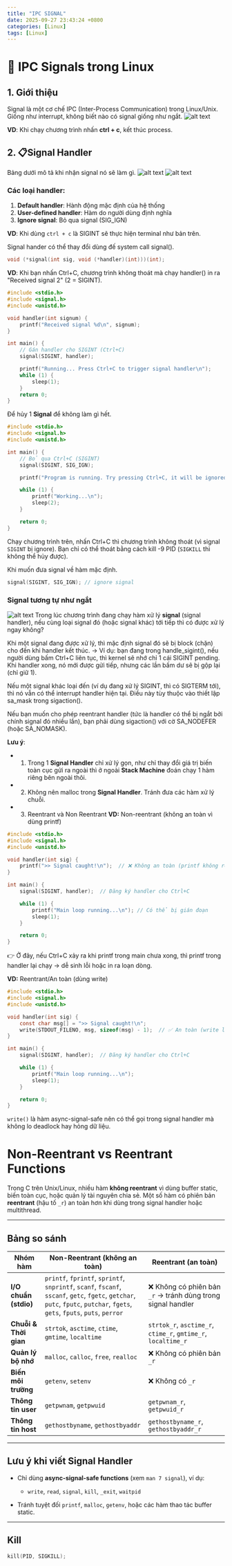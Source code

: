 ```yaml
---
title: "IPC SIGNAL"
date: 2025-09-27 23:43:24 +0800
categories: [Linux]
tags: [Linux]
---
```


# 📡 IPC Signals trong Linux

## 1. Giới thiệu
Signal là một cơ chế IPC (Inter-Process Communication) trong Linux/Unix.
Giống như interrupt, không biết nào có signal giống như ngắt.
![alt text](/assets/Linux/IPC_Signal/signal.png)

**VD**:
Khi chạy chương trình nhấn **ctrl + c**, kết thúc process.

## 2. 📋Signal Handler
Bảng dưới mô tả khi nhận signal nó sẽ làm gì.
![alt text](/assets/Linux/IPC_Signal/handler_signal.png)
![alt text](/assets/Linux/IPC_Signal/mean_signal.png)

### Các loại handler:
1. **Default handler**: Hành động mặc định của hệ thống
2. **User-defined handler**: Hàm do người dùng định nghĩa
3. **Ignore signal**: Bỏ qua signal (SIG_IGN)

**VD**: 
Khi dùng `ctrl + c` là SIGINT sẽ thực hiện terminal như bản trên.

Signal hander có thể thay đổi dùng đế system call signal().
```c
void (*signal(int sig, void (*handler)(int)))(int);
```

**VD**: Khi bạn nhấn Ctrl+C, chương trình không thoát mà chạy handler() in ra "Received signal 2" (2 = SIGINT).
```c
#include <stdio.h>
#include <signal.h>
#include <unistd.h>

void handler(int signum) {
    printf("Received signal %d\n", signum);
}

int main() {
    // Gán handler cho SIGINT (Ctrl+C)
    signal(SIGINT, handler);

    printf("Running... Press Ctrl+C to trigger signal handler\n");
    while (1) {
        sleep(1);
    }
    return 0;
}
```
Để hủy 1 **Signal** để không làm gì hết.
```c
#include <stdio.h>
#include <signal.h>
#include <unistd.h>

int main() {
    // Bỏ qua Ctrl+C (SIGINT)
    signal(SIGINT, SIG_IGN);

    printf("Program is running. Try pressing Ctrl+C, it will be ignored!\n");

    while (1) {
        printf("Working...\n");
        sleep(2);
    }

    return 0;
}
```
Chạy chương trình trên, nhấn Ctrl+C thì chương trình không thoát (vì signal `SIGINT` bị ignore). Bạn chỉ có thể thoát bằng cách kill -9 PID (`SIGKILL` thì không thể hủy được).

Khi muốn đưa signal về hàm mặc định.
```c
signal(SIGINT, SIG_IGN); // ignore signal
```

### Signal tương tự như ngắt
![alt text](/assets/Linux/IPC_Signal/Process_singal.png)
Trong lúc chương trình đang chạy hàm xử lý **signal** (signal handler), nếu cùng loại signal đó (hoặc signal khác) tới tiếp thì có được xử lý ngay không?

Khi một signal đang được xử lý, thì mặc định signal đó sẽ bị block (chặn) cho đến khi handler kết thúc.
→ Ví dụ: bạn đang trong handle_sigint(), nếu người dùng bấm Ctrl+C liên tục, thì kernel sẽ nhớ chỉ 1 cái SIGINT pending. Khi handler xong, nó mới được gửi tiếp, nhưng các lần bấm dư sẽ bị gộp lại (chỉ giữ 1).

Nếu một signal khác loại đến (ví dụ đang xử lý SIGINT, thì có SIGTERM tới), thì nó vẫn có thể interrupt handler hiện tại. Điều này tùy thuộc vào thiết lập sa_mask trong sigaction().

Nếu bạn muốn cho phép reentrant handler (tức là handler có thể bị ngắt bởi chính signal đó nhiều lần), bạn phải dùng sigaction() với cờ SA_NODEFER (hoặc SA_NOMASK).

**Lưu ý**:
- 1. Trong 1 **Signal Handler** chỉ xử lý gọn, như chỉ thay đổi giá trị biến toàn cục gửi ra ngoài thì ở ngoài **Stack Machine** đoán chạy 1 hàm riêng bên ngoài thôi.
- 2. Không nên malloc trong **Signal Handler**. Tránh đưa các hàm xử lý chuỗi.
- 3. Reentrant và Non Reentrant 
**VD:** Non-reentrant (không an toàn vì dùng printf)
```c
#include <stdio.h>
#include <signal.h>
#include <unistd.h>

void handler(int sig) {
    printf(">> Signal caught!\n");  // ❌ Không an toàn (printf không reentrant)
}

int main() {
    signal(SIGINT, handler);  // Đăng ký handler cho Ctrl+C

    while (1) {
        printf("Main loop running...\n"); // Có thể bị gián đoạn
        sleep(1);
    }

    return 0;
}
```
👉 Ở đây, nếu Ctrl+C xảy ra khi printf trong main chưa xong, thì printf trong handler lại chạy → dễ sinh lỗi hoặc in ra loạn dòng.

**VD:** Reentrant/An toàn (dùng write)
```c
#include <stdio.h>
#include <signal.h>
#include <unistd.h>

void handler(int sig) {
    const char msg[] = ">> Signal caught!\n";
    write(STDOUT_FILENO, msg, sizeof(msg) - 1);  // ✅ An toàn (write là async-signal-safe)
}

int main() {
    signal(SIGINT, handler);  // Đăng ký handler cho Ctrl+C

    while (1) {
        printf("Main loop running...\n");
        sleep(1);
    }

    return 0;
}
```
`write()` là hàm async-signal-safe nên có thể gọi trong signal handler mà không lo deadlock hay hỏng dữ liệu.

# Non-Reentrant vs Reentrant Functions

Trong C trên Unix/Linux, nhiều hàm **không reentrant** vì dùng buffer static, biến toàn cục, hoặc quản lý tài nguyên chia sẻ.
Một số hàm có phiên bản **reentrant** (hậu tố `_r`) an toàn hơn khi dùng trong signal handler hoặc multithread.

---

## Bảng so sánh

| Nhóm hàm              | Non-Reentrant (không an toàn)                                                                                                                                               | Reentrant (an toàn)                                           |
| --------------------- | --------------------------------------------------------------------------------------------------------------------------------------------------------------------------- | ------------------------------------------------------------- |
| **I/O chuẩn (stdio)** | `printf`, `fprintf`, `sprintf`, `snprintf`, `scanf`, `fscanf`, `sscanf`, `getc`, `fgetc`, `getchar`, `putc`, `fputc`, `putchar`, `fgets`, `gets`, `fputs`, `puts`, `perror` | ❌ Không có phiên bản `_r` → tránh dùng trong signal handler   |
| **Chuỗi & Thời gian** | `strtok`, `asctime`, `ctime`, `gmtime`, `localtime`                                                                                                                         | `strtok_r`, `asctime_r`, `ctime_r`, `gmtime_r`, `localtime_r` |
| **Quản lý bộ nhớ**    | `malloc`, `calloc`, `free`, `realloc`                                                                                                                                       | ❌ Không có phiên bản `_r`                                     |
| **Biến môi trường**   | `getenv`, `setenv`                                                                                                                                                          | ❌ Không có `_r`                                               |
| **Thông tin user**    | `getpwnam`, `getpwuid`                                                                                                                                                      | `getpwnam_r`, `getpwuid_r`                                    |
| **Thông tin host**    | `gethostbyname`, `gethostbyaddr`                                                                                                                                            | `gethostbyname_r`, `gethostbyaddr_r`                          |

---

## Lưu ý khi viết Signal Handler

* Chỉ dùng **async-signal-safe functions** (xem `man 7 signal`), ví dụ:

  * `write`, `read`, `signal`, `kill`, `_exit`, `waitpid`
* Tránh tuyệt đối `printf`, `malloc`, `getenv`, hoặc các hàm thao tác buffer static.

---

## Kill
```c
kill(PID, SIGKILL);
```